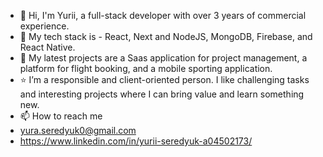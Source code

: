- 👋 Hi, I'm Yurii, a full-stack developer with over 3 years of commercial experience.
- 🎯 My tech stack is - React, Next and NodeJS, MongoDB, Firebase, and React Native.
- 🌱 My latest projects are a Saas application for project management, a platform for flight booking, and a mobile sporting application.
- ⭐ I’m a responsible and client-oriented person. I like challenging tasks and interesting projects where I can bring value and learn something new.
- 📫 How to reach me
 - yura.seredyuk0@gmail.com
 - https://www.linkedin.com/in/yurii-seredyuk-a04502173/
<!---
yura0seredyuk/yura0seredyuk is a ✨ special ✨ repository because its `README.md` (this file) appears on your GitHub profile.
You can click the Preview link to take a look at your changes.
--->
